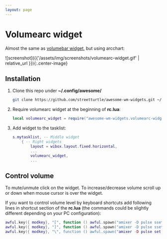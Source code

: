 ```yaml
---
layout: page
---
```

# Volumearc widget

Almost the same as [volumebar widget](https://github.com/streetturtle/awesome-wm-widgets/tree/master/volumebar-widget), but using arcchart:

![screenshot]({{'/assets/img/screenshots/volumearc-widget.gif' | relative_url }}){:.center-image}

## Installation

1. Clone this repo under **~/.config/awesome/**

    ```bash
    git clone https://github.com/streetturtle/awesome-wm-widgets.git ~/.config/awesome/
    ```

1. Require volumearc widget at the beginning of **rc.lua**:

    ```lua
    local volumearc_widget = require("awesome-wm-widgets.volumearc-widget.volumearc")
    ```

1. Add widget to the tasklist:

    ```lua
    s.mytasklist, -- Middle widget
        { -- Right widgets
            layout = wibox.layout.fixed.horizontal,
            ...
            volumearc_widget,
            ...
    ```

## Control volume

To mute/unmute click on the widget. To increase/decrease volume scroll up or down when mouse cursor is over the widget.

If you want to control volume level by keyboard shortcuts add following lines in shortcut section of the **rc.lua** (the commands could be slightly different depending on your PC configuration):

```lua
awful.key({ modkey}, "[", function () awful.spawn("amixer -D pulse sset Master 5%-") end, {description = "increase volume", group = "custom"}),
awful.key({ modkey}, "]", function () awful.spawn("amixer -D pulse sset Master 5%+") end, {description = "decrease volume", group = "custom"}),
awful.key({ modkey}, "\", function () awful.spawn("amixer -D pulse set Master +1 toggle") end, {description = "mute volume", group = "custom"}),
```
